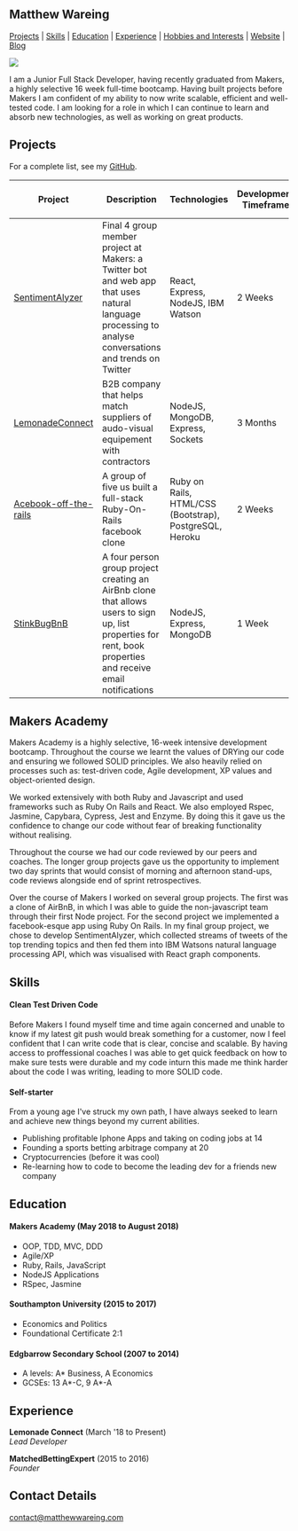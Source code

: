 ## Matthew Wareing
[Projects](#projects) | [Skills](#skills) | [Education](#education) | [Experience](#experience) | [Hobbies and Interests](#hobbies-and-interests) | [Website](https://matthewwareing.com) | [Blog](https://medium.com/@mdwareing)

<img src=https://www.codewars.com/users/mdwareing/badges/large>

I am a Junior Full Stack Developer, having recently graduated from Makers, a highly selective 16 week full-time bootcamp. Having built projects before Makers I am confident of my ability to now write scalable, efficient and well-tested code. I am looking for a role in which I can continue to learn and absorb new technologies, as well as working on great products.

## Projects

For a complete list, see my [GitHub](https://github.com/mdwareing).

| Project   | Description | Technologies | Development Timeframe | Test Suites/CIs/CDs Employed
|---        |---         |---           |---           |---
| [SentimentAlyzer](https://github.com/mdwareing/MA_final_project) | Final 4 group member project at Makers: a Twitter bot and web app that uses natural language processing to analyse conversations and trends on Twitter | React, Express, NodeJS, IBM Watson  | 2 Weeks | Jest, Enzyme
| [LemonadeConnect](https://lemonadeconnect.com/) | B2B company that helps match suppliers of audo-visual equipement with contractors  | NodeJS, MongoDB, Express, Sockets | 3 Months | QA Testers
|[Acebook-off-the-rails](https://github.com/mdwareing/acebook-off-the-rails)| A group of five us built a full-stack Ruby-On-Rails facebook clone | Ruby on Rails, HTML/CSS (Bootstrap), PostgreSQL, Heroku | 2 Weeks | RSpec, Capybara, Travis
|[StinkBugBnB](https://github.com/mdwareing/stinkbugs-bnb)| A four person group project creating an AirBnb clone that allows users to sign up, list properties for rent, book properties and receive email notifications	 | NodeJS, Express, MongoDB | 1 Week | Cypress

## Makers Academy
Makers Academy is a highly selective, 16-week intensive development bootcamp. Throughout the course we learnt the values of DRYing our code and ensuring we followed SOLID principles. We also heavily relied on processes such as: test-driven code, Agile development, XP values and object-oriented design.

We worked extensively with both Ruby and Javascript and used frameworks such as Ruby On Rails and React. We also employed Rspec, Jasmine, Capybara, Cypress, Jest and Enzyme. By doing this it gave us the confidence to change our code without fear of breaking functionality without realising.

Throughout the course we had our code reviewed by our peers and coaches. The longer group projects gave us the opportunity to implement two day sprints that would consist of morning and afternoon stand-ups, code reviews alongside end of sprint retrospectives.

Over the course of Makers I worked on several group projects. The first was a clone of AirBnB, in which I was able to guide the non-javascript team through their first Node project. For the second project we implemented a facebook-esque app using Ruby On Rails. In my final group project, we chose to develop SentimentAlyzer, which collected streams of tweets of the top trending topics and then fed them into IBM Watsons natural language processing API, which was visualised with React graph components.

## Skills

#### Clean Test Driven Code

Before Makers I found myself time and time again concerned and unable to know if my latest git push would break something for a customer, now I feel confident that I can write code that is clear, concise and scalable. By having access to proffessional coaches I was able to get quick feedback on how to make sure tests were durable and my code inturn this made me think harder about the code I was writing, leading to more SOLID code.

#### Self-starter

From a young age I've struck my own path, I have always seeked to learn and achieve new things beyond my current abilities. 

- Publishing profitable Iphone Apps and taking on coding jobs at 14
- Founding a sports betting arbitrage company at 20
- Cryptocurrencies (before it was cool)
- Re-learning how to code to become the leading dev for a friends new company

## Education

#### Makers Academy (May 2018 to August 2018)

- OOP, TDD, MVC, DDD
- Agile/XP
- Ruby, Rails, JavaScript
- NodeJS Applications
- RSpec, Jasmine

#### Southampton University (2015 to 2017)

- Economics and Politics
- Foundational Certificate 2:1

#### Edgbarrow Secondary School (2007 to 2014)

- A levels: A* Business, A Economics
- GCSEs: 13 A*-C, 9 A*-A

## Experience

**Lemonade Connect** (March '18 to Present)    
*Lead Developer*

**MatchedBettingExpert** (2015 to 2016)    
*Founder*

## Contact Details

contact@matthewwareing.com
